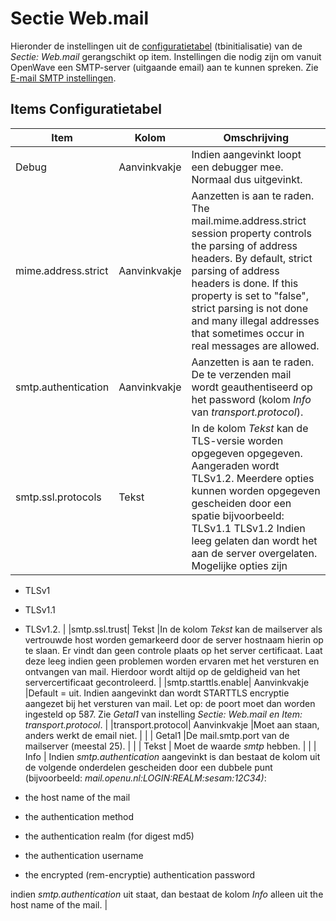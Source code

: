 # Sectie Web.mail

Hieronder de instellingen uit de [configuratietabel](/docs/instellen_inrichten/configuratie.md) (tbinitialisatie) van de _Sectie: Web.mail_ gerangschikt op item. Instellingen die nodig zijn om vanuit OpenWave een SMTP-server (uitgaande email) aan te kunnen spreken. Zie [E-mail SMTP instellingen](/docs/instellen_inrichten/email.md).

## Items Configuratietabel

| Item                | Kolom        | Omschrijving                                                                                                                                                                                                                                                                                                          |
| ------------------- | ------------ | --------------------------------------------------------------------------------------------------------------------------------------------------------------------------------------------------------------------------------------------------------------------------------------------------------------------- |
| Debug               | Aanvinkvakje | Indien aangevinkt loopt een debugger mee. Normaal dus uitgevinkt.                                                                                                                                                                                                                                                     |
| mime.address.strict | Aanvinkvakje | Aanzetten is aan te raden. The mail.mime.address.strict session property controls the parsing of address headers. By default, strict parsing of address headers is done. If this property is set to "false", strict parsing is not done and many illegal addresses that sometimes occur in real messages are allowed. |
| smtp.authentication | Aanvinkvakje | Aanzetten is aan te raden. De te verzenden mail wordt geauthentiseerd op het password (kolom _Info_ van _transport.protocol_).                                                                                                                                                                                        |
| smtp.ssl.protocols  | Tekst        | In de kolom _Tekst_ kan de TLS-versie worden opgegeven opgegeven. Aangeraden wordt TLSv1.2. Meerdere opties kunnen worden opgegeven gescheiden door een spatie bijvoorbeeld: TLSv1.1 TLSv1.2 Indien leeg gelaten dan wordt het aan de server overgelaten. Mogelijke opties zijn                                       |

- TLSv1

- TLSv1.1

- TLSv1.2. |
  |smtp.ssl.trust| Tekst |In de kolom _Tekst_ kan de mailserver als vertrouwde host worden gemarkeerd door de server hostnaam hierin op te slaan. Er vindt dan geen controle plaats op het server certificaat. Laat deze leeg indien geen problemen worden ervaren met het versturen en ontvangen van mail. Hierdoor wordt altijd op de geldigheid van het servercertificaat gecontroleerd. |
  |smtp.starttls.enable| Aanvinkvakje |Default = uit. Indien aangevinkt dan wordt STARTTLS encryptie aangezet bij het versturen van mail. Let op: de poort moet dan worden ingesteld op 587. Zie _Getal1_ van instelling _Sectie: Web.mail en Item: transport.protocol_. |
  |transport.protocol| Aanvinkvakje |Moet aan staan, anders werkt de email niet. |
  | | Getal1 |De mail.smtp.port van de mailserver (meestal 25). |
  | | Tekst | Moet de waarde _smtp_ hebben. |
  | | Info | Indien _smtp.authentication_ aangevinkt is dan bestaat de kolom uit de volgende onderdelen gescheiden door een dubbele punt (bijvoorbeeld: _mail.openu.nl:LOGIN:REALM:sesam:12C34)_:

- the host name of the mail

- the authentication method

- the authentication realm (for digest md5)

- the authentication username

- the encrypted (rem-encryptie) authentication password

indien _smtp.authentication_ uit staat, dan bestaat de kolom _Info_ alleen uit the host name of the mail. |
